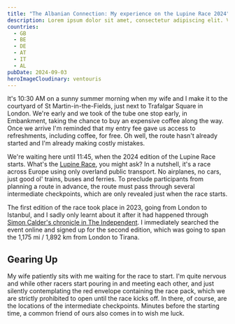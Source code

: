 ```yaml
---
title: "The Albanian Connection: My experience on the Lupine Race 2024"
description: Lorem ipsum dolor sit amet, consectetur adipiscing elit. Vestibulum facilisis molestie commodo. Curabitur ornare maximus tortor a venenatis. Suspendisse a nibh laoreet justo interdum sollicitudin.
countries:
  - GB
  - BE
  - DE
  - AT
  - IT
  - AL
pubDate: 2024-09-03
heroImageCloudinary: ventouris
---
```

It's 10:30 AM on a sunny summer morning when my wife and I make it to the courtyard of St Martin-in-the-Fields, just next to Trafalgar Square in London. We're early and we took of the tube one stop early, in Embankment, taking the chance to buy an expensive coffee along the way. Once we arrive I'm reminded that my entry fee gave us access to refreshments, including coffee, for free. Oh well, the route hasn't already started and I'm already making costly mistakes.

We're waiting here until 11:45, when the 2024 edition of the Lupine Race starts. What's the [Lupine Race](https://www.lupine.co.uk/race/), you might ask? In a nutshell, it's a race across Europe using only overland public transport. No airplanes, no cars, just good ol' trains, buses and ferries. To preclude participants from planning a route in advance, the route must pass through several intermediate checkpoints, which are only revealed just when the race starts.

The first edition of the race took place in 2023, going from London to Istanbul, and I sadly only learnt about it after it had happened through [Simon Calder's chronicle in The Independent](https://www.independent.co.uk/travel/news-and-advice/race-europe-london-istanbul-public-transport-b2391611.html). I immediately searched the event online and signed up for the second edition, which was going to span the 1,175 mi / 1,892 km from London to Tirana.

## Gearing Up
My wife patiently sits with me waiting for the race to start. I'm quite nervous and while other racers start pouring in and meeting each other, and just silently contemplating the red envelope containing the race pack, which we are strictly prohibited to open until the race kicks off. In there, of course, are the locations of the intermediate checkpoints. Minutes before the starting time, a common friend of ours also comes in to wish me luck.

